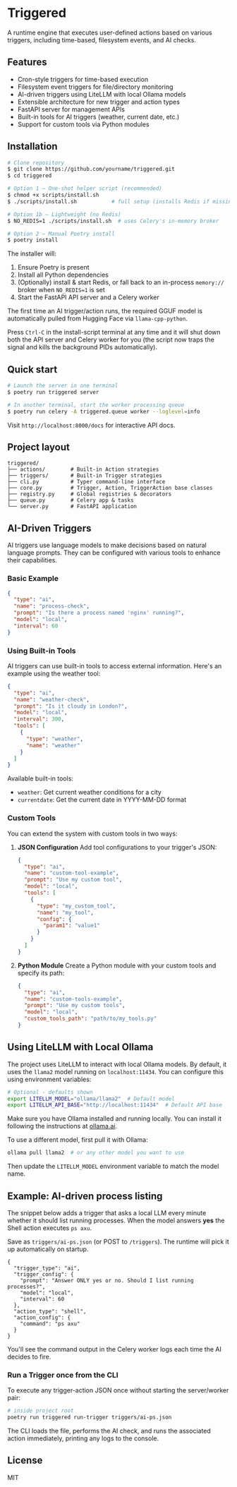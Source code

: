 # Triggered

A runtime engine that executes user-defined actions based on various triggers, including time-based, filesystem events, and AI checks.

## Features

- Cron-style triggers for time-based execution
- Filesystem event triggers for file/directory monitoring
- AI-driven triggers using LiteLLM with local Ollama models
- Extensible architecture for new trigger and action types
- FastAPI server for management APIs
- Built-in tools for AI triggers (weather, current date, etc.)
- Support for custom tools via Python modules

## Installation

```bash
# Clone repository
$ git clone https://github.com/yourname/triggered.git
$ cd triggered

# Option 1 – One-shot helper script (recommended)
$ chmod +x scripts/install.sh
$ ./scripts/install.sh           # full setup (installs Redis if missing)

# Option 1b – Lightweight (no Redis)
$ NO_REDIS=1 ./scripts/install.sh  # uses Celery's in-memory broker

# Option 2 – Manual Poetry install
$ poetry install
```

The installer will:
1. Ensure Poetry is present
2. Install all Python dependencies
3. (Optionally) install & start Redis, or fall back to an in-process `memory://` broker when `NO_REDIS=1` is set
4. Start the FastAPI API server and a Celery worker

The first time an AI trigger/action runs, the required GGUF model is automatically pulled from Hugging Face via `llama-cpp-python`.

Press `Ctrl-C` in the install-script terminal at any time and it will shut down both the API server and Celery worker for you (the script now traps the signal and kills the background PIDs automatically).

## Quick start

```bash
# Launch the server in one terminal
$ poetry run triggered server

# In another terminal, start the worker processing queue
$ poetry run celery -A triggered.queue worker --loglevel=info
```

Visit `http://localhost:8000/docs` for interactive API docs.

## Project layout

```
triggered/
├── actions/        # Built-in Action strategies
├── triggers/       # Built-in Trigger strategies
├── cli.py          # Typer command-line interface
├── core.py         # Trigger, Action, TriggerAction base classes
├── registry.py     # Global registries & decorators
├── queue.py        # Celery app & tasks
└── server.py       # FastAPI application
```

## AI-Driven Triggers

AI triggers use language models to make decisions based on natural language prompts. They can be configured with various tools to enhance their capabilities.

### Basic Example

```json
{
  "type": "ai",
  "name": "process-check",
  "prompt": "Is there a process named 'nginx' running?",
  "model": "local",
  "interval": 60
}
```

### Using Built-in Tools

AI triggers can use built-in tools to access external information. Here's an example using the weather tool:

```json
{
  "type": "ai",
  "name": "weather-check",
  "prompt": "Is it cloudy in London?",
  "model": "local",
  "interval": 300,
  "tools": [
    {
      "type": "weather",
      "name": "weather"
    }
  ]
}
```

Available built-in tools:
- `weather`: Get current weather conditions for a city
- `currentdate`: Get the current date in YYYY-MM-DD format

### Custom Tools

You can extend the system with custom tools in two ways:

1. **JSON Configuration**
   Add tool configurations to your trigger's JSON:

   ```json
   {
     "type": "ai",
     "name": "custom-tool-example",
     "prompt": "Use my custom tool",
     "model": "local",
     "tools": [
       {
         "type": "my_custom_tool",
         "name": "my_tool",
         "config": {
           "param1": "value1"
         }
       }
     ]
   }
   ```

2. **Python Module**
   Create a Python module with your custom tools and specify its path:

   ```json
   {
     "type": "ai",
     "name": "custom-tools-example",
     "prompt": "Use my custom tools",
     "model": "local",
     "custom_tools_path": "path/to/my_tools.py"
   }
   ```

## Using LiteLLM with Local Ollama

The project uses LiteLLM to interact with local Ollama models. By default, it uses the `llama2` model running on `localhost:11434`. You can configure this using environment variables:

```bash
# Optional - defaults shown
export LITELLM_MODEL="ollama/llama2"  # Default model
export LITELLM_API_BASE="http://localhost:11434"  # Default API base
```

Make sure you have Ollama installed and running locally. You can install it following the instructions at [ollama.ai](https://ollama.ai).

To use a different model, first pull it with Ollama:
```bash
ollama pull llama2  # or any other model you want to use
```

Then update the `LITELLM_MODEL` environment variable to match the model name.

## Example: AI-driven process listing

The snippet below adds a trigger that asks a local LLM every minute whether it should list running processes.  When the model answers **yes** the Shell action executes `ps axu`.

Save as `triggers/ai-ps.json` (or POST to `/triggers`).  The runtime will pick it up automatically on startup.

```jsonc
{
  "trigger_type": "ai",
  "trigger_config": {
    "prompt": "Answer ONLY yes or no. Should I list running processes?",
    "model": "local",
    "interval": 60
  },
  "action_type": "shell",
  "action_config": {
    "command": "ps axu"
  }
}
```

You'll see the command output in the Celery worker logs each time the AI decides to fire.

### Run a Trigger once from the CLI

To execute any trigger-action JSON once without starting the server/worker pair:

```bash
# inside project root
poetry run triggered run-trigger triggers/ai-ps.json
```

The CLI loads the file, performs the AI check, and runs the associated action immediately, printing any logs to the console.

## License

MIT 